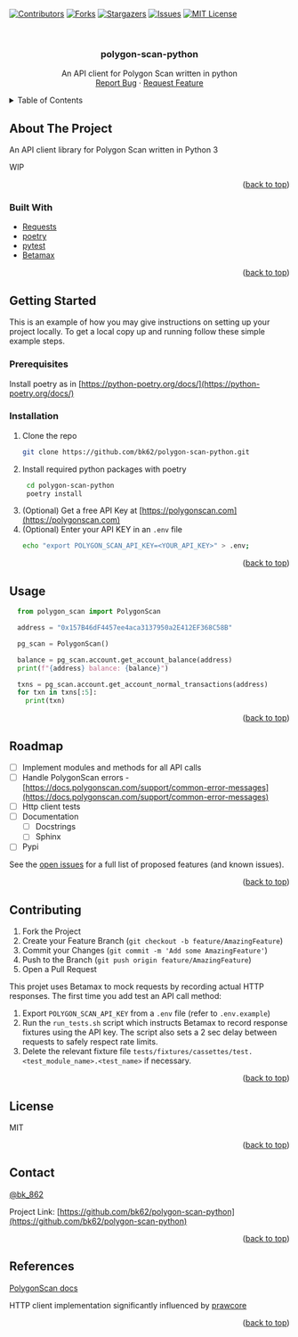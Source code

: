 <div id="top"></div>

<!-- PROJECT SHIELDS -->

[![Contributors][contributors-shield]][contributors-url]
[![Forks][forks-shield]][forks-url]
[![Stargazers][stars-shield]][stars-url]
[![Issues][issues-shield]][issues-url]
[![MIT License][license-shield]][license-url]

<!-- [![LinkedIn][linkedin-shield]][linkedin-url] -->

<!-- PROJECT LOGO -->
<br />
<div align="center">
  <a href="https://github.com/bk62/polygon-scan-python">
    <!-- <img src="images/logo.png" alt="Logo" width="80" height="80"> -->
  </a>

<h3 align="center">polygon-scan-python</h3>

  <p align="center">
    An API client for Polygon Scan written in python
    <br />
    <!-- <a href="https://github.com/bk62/polygon-scan-python"><strong>Explore the docs »</strong></a> -->
    <!-- <br /> -->
    <!-- <br /> -->
    <!-- <a href="https://github.com/bk62/polygon-scan-python">View Demo</a> -->
    <!-- · -->
    <a href="https://github.com/bk62/polygon-scan-python/issues">Report Bug</a>
    ·
    <a href="https://github.com/bk62/polygon-scan-python/issues">Request Feature</a>
  </p>
</div>

<!-- TABLE OF CONTENTS -->
<details>
  <summary>Table of Contents</summary>
  <ol>
    <li>
      <a href="#about-the-project">About The Project</a>
      <ul>
        <li><a href="#built-with">Built With</a></li>
      </ul>
    </li>
    <li>
      <a href="#getting-started">Getting Started</a>
      <ul>
        <li><a href="#prerequisites">Prerequisites</a></li>
        <li><a href="#installation">Installation</a></li>
      </ul>
    </li>
    <li><a href="#usage">Usage</a></li>
    <li><a href="#roadmap">Roadmap</a></li>
    <li><a href="#contributing">Contributing</a></li>
    <li><a href="#license">License</a></li>
    <li><a href="#contact">Contact</a></li>
    <li><a href="#references">References</a></li>
  </ol>
</details>

<!-- ABOUT THE PROJECT -->

## About The Project

<!-- [![Product Name Screen Shot][product-screenshot]](https://example.com) -->

An API client library for Polygon Scan written in Python 3

WIP

<!-- Here's a blank template to get started: To avoid retyping too much info. Do a search and replace with your text editor for the following: `bk62`, `polygon-scan-python`, `twitter_handle`, `linkedin_username`, `email_client`, `email`, `Polygon Scan Python `, `An API client for Polygon Scan written in python` -->

<p align="right">(<a href="#top">back to top</a>)</p>

### Built With

- [Requests](https://docs.python-requests.org/en/latest/)
- [poetry](https://python-poetry.org/)
- [pytest](https://docs.pytest.org/)
- [Betamax](https://github.com/betamaxpy/betamax)

<p align="right">(<a href="#top">back to top</a>)</p>

<!-- GETTING STARTED -->

## Getting Started

This is an example of how you may give instructions on setting up your project locally.
To get a local copy up and running follow these simple example steps.

### Prerequisites

Install poetry as in [https://python-poetry.org/docs/](https://python-poetry.org/docs/)

### Installation

1. Clone the repo
   ```sh
   git clone https://github.com/bk62/polygon-scan-python.git
   ```
2. Install required python packages with poetry
   ```sh
    cd polygon-scan-python
    poetry install
   ```
3. (Optional) Get a free API Key at [https://polygonscan.com](https://polygonscan.com)
4. (Optional) Enter your API KEY in an `.env` file
   ```sh
   echo "export POLYGON_SCAN_API_KEY=<YOUR_API_KEY>" > .env;
   ```

<p align="right">(<a href="#top">back to top</a>)</p>

<!-- USAGE EXAMPLES -->

## Usage

```python
  from polygon_scan import PolygonScan

  address = "0x157B46dF4457ee4aca3137950a2E412EF368C58B"

  pg_scan = PolygonScan()

  balance = pg_scan.account.get_account_balance(address)
  print(f"{address} balance: {balance}")

  txns = pg_scan.account.get_account_normal_transactions(address)
  for txn in txns[:5]:
    print(txn)
```

<!-- _For more examples, please refer to the [Documentation](https://example.com)_ -->

<p align="right">(<a href="#top">back to top</a>)</p>

<!-- ROADMAP -->

## Roadmap

- [ ] Implement modules and methods for all API calls
- [ ] Handle PolygonScan errors - [https://docs.polygonscan.com/support/common-error-messages](https://docs.polygonscan.com/support/common-error-messages)
- [ ] Http client tests
- [ ] Documentation
  - [ ] Docstrings
  - [ ] Sphinx
- [ ] Pypi

See the [open issues](https://github.com/bk62/polygon-scan-python/issues) for a full list of proposed features (and known issues).

<p align="right">(<a href="#top">back to top</a>)</p>

<!-- CONTRIBUTING -->

## Contributing

1. Fork the Project
2. Create your Feature Branch (`git checkout -b feature/AmazingFeature`)
3. Commit your Changes (`git commit -m 'Add some AmazingFeature'`)
4. Push to the Branch (`git push origin feature/AmazingFeature`)
5. Open a Pull Request

This projet uses Betamax to mock requests by recording actual HTTP responses. The first time you add test an API call method:

1. Export `POLYGON_SCAN_API_KEY` from a `.env` file (refer to `.env.example`)
2. Run the `run_tests.sh` script which instructs Betamax to record response fixtures using the API key. The script also sets a 2 sec delay between requests to safely respect rate limits.
3. Delete the relevant fixture file `tests/fixtures/cassettes/test.<test_module_name>.<test_name>` if necessary.

<p align="right">(<a href="#top">back to top</a>)</p>

<!-- LICENSE -->

## License

MIT

<p align="right">(<a href="#top">back to top</a>)</p>

<!-- CONTACT -->

## Contact

[@bk_862](https://twitter.com/bk_862)

Project Link: [https://github.com/bk62/polygon-scan-python](https://github.com/bk62/polygon-scan-python)

<p align="right">(<a href="#top">back to top</a>)</p>

## References

[PolygonScan docs](https://docs.polygonscan.com)

HTTP client implementation significantly influenced by [prawcore](https://github.com/praw-dev/prawcore)

<p align="right">(<a href="#top">back to top</a>)</p>

<!-- MARKDOWN LINKS & IMAGES -->
<!-- https://www.markdownguide.org/basic-syntax/#reference-style-links -->

[contributors-shield]: https://img.shields.io/github/contributors/bk62/polygon-scan-python.svg?style=for-the-badge
[contributors-url]: https://github.com/bk62/polygon-scan-python/graphs/contributors
[forks-shield]: https://img.shields.io/github/forks/bk62/polygon-scan-python.svg?style=for-the-badge
[forks-url]: https://github.com/bk62/polygon-scan-python/network/members
[stars-shield]: https://img.shields.io/github/stars/bk62/polygon-scan-python.svg?style=for-the-badge
[stars-url]: https://github.com/bk62/polygon-scan-python/stargazers
[issues-shield]: https://img.shields.io/github/issues/bk62/polygon-scan-python.svg?style=for-the-badge
[issues-url]: https://github.com/bk62/polygon-scan-python/issues
[license-shield]: https://img.shields.io/github/license/bk62/polygon-scan-python.svg?style=for-the-badge
[license-url]: https://github.com/bk62/polygon-scan-python/blob/main/LICENSE
[linkedin-shield]: https://img.shields.io/badge/-LinkedIn-black.svg?style=for-the-badge&logo=linkedin&colorB=555
[linkedin-url]: https://linkedin.com/in/linkedin_username
[product-screenshot]: images/screenshot.png
